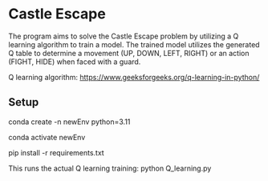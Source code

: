# Castle Escape
The program aims to solve the Castle Escape problem by utilizing a Q learning algorithm to train a model. The trained model utilizes the generated Q table to determine a movement (UP, DOWN, LEFT, RIGHT) or an action (FIGHT, HIDE) when faced with a guard.

Q learning algorithm: https://www.geeksforgeeks.org/q-learning-in-python/

## Setup
conda create -n newEnv python=3.11

conda activate newEnv

pip install -r requirements.txt

This runs the actual Q learning training:
python Q_learning.py
